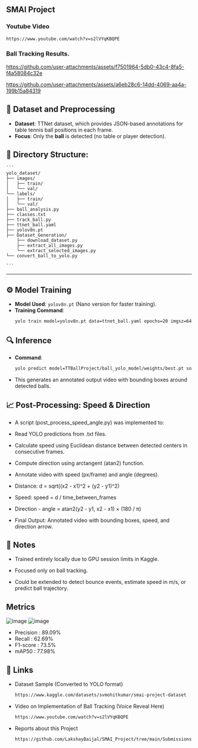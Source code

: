 ## SMAI Project

### Youtube Video

```bash
https://www.youtube.com/watch?v=s2lVYqKBQPE
```

### Ball Tracking Results.

https://github.com/user-attachments/assets/f7501964-5db0-43c4-8fa5-f4a58084c32e

https://github.com/user-attachments/assets/a6eb28c6-14dd-4069-aa4a-199b15a84319



## 📁 Dataset and Preprocessing

- **Dataset**: TTNet dataset, which provides JSON-based annotations for table tennis ball positions in each frame.
- **Focus**: Only the **ball** is detected (no table or player detection).


## 📁 Directory Structure:
    ```
    yolo_dataset/
    ├── images/
    │   ├── train/
    │   └── val/
    └── labels/
    │   ├── train/
    │   └── val/
    ├── ball_analysis.py
    ├── classes.txt
    ├── track_ball.py
    ├── ttnet_ball.yaml
    ├── yolov8n.pt
    ├── Dataset_Generation/
        ├── download_dataset.py
        ├── extract_all_images.py
        └── extract_selected_images.py
    └── convert_ball_to_yolo.py
    
    ```

---

## ⚙️ Model Training

- **Model Used**: `yolov8n.pt` (Nano version for faster training).
- **Training Command**:
  ```bash
  yolo train model=yolov8n.pt data=ttnet_ball.yaml epochs=20 imgsz=640 batch=16 project=TTBallProject name=ball_yolo_model
  ```

## 🔍 Inference
- **Command**:
  ```bash
  yolo predict model=TTBallProject/ball_yolo_model/weights/best.pt source=videos/TT1.mp4 conf=0.25 save=True
  ```

- This generates an annotated output video with bounding boxes around detected balls.

## 📈 Post-Processing: Speed & Direction
- A script (post_process_speed_angle.py) was implemented to:

- Read YOLO predictions from .txt files.

- Calculate speed using Euclidean distance between detected centers in consecutive frames.

- Compute direction using arctangent (atan2) function.

- Annotate video with speed (px/frame) and angle (degrees).

- Distance: d = sqrt((x2 - x1)^2 + (y2 - y1)^2)
- Speed: speed = d / time_between_frames
- Direction - angle = atan2(y2 - y1, x2 - x1) × (180 / π)
- Final Output: Annotated video with bounding boxes, speed, and direction arrow.

## 📌 Notes

- Trained entirely locally due to GPU session limits in Kaggle.

- Focused only on ball tracking.

- Could be extended to detect bounce events, estimate speed in m/s, or predict ball trajectory.

## Metrics

![image](https://github.com/user-attachments/assets/686eb691-fdfc-4b1f-8d94-327b5de37395)
![image](https://github.com/user-attachments/assets/3c3f3fe5-ac82-486b-aac4-a90eeadf651e)

- Precision : 89.09%
- Recall : 62.69%
- F1-score : 73.5%
- mAP50	: 77.98%

## 📎 Links
- Dataset Sample (Converted to YOLO format)
  ```bash
  https://www.kaggle.com/datasets/svmohitkumar/smai-project-dataset
  ```
- Video on Implementation of Ball Tracking (Voice Reveal Here)
  ```bash
  https://www.youtube.com/watch?v=s2lVYqKBQPE
  ```
- Reports about this Project
  ```bash
  https://github.com/LakshayBaijal/SMAI_Project/tree/main/Submissions
  ``` 
